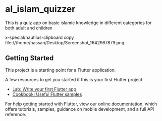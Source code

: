 # al_islam_quizzer
This is a quiz app on  basic islamic knowledge in different categories for both adult and children 

x-special/nautilus-clipboard
copy
file:///home/hassan/Desktop/Screenshot_1642967879.png

## Getting Started

This project is a starting point for a Flutter application.

A few resources to get you started if this is your first Flutter project:

- [Lab: Write your first Flutter app](https://flutter.dev/docs/get-started/codelab)
- [Cookbook: Useful Flutter samples](https://flutter.dev/docs/cookbook)

For help getting started with Flutter, view our
[online documentation](https://flutter.dev/docs), which offers tutorials,
samples, guidance on mobile development, and a full API reference.
